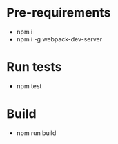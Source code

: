 # Pre-requirements
- npm i
- npm i -g webpack-dev-server

# Run tests
- npm test

# Build
- npm run build
